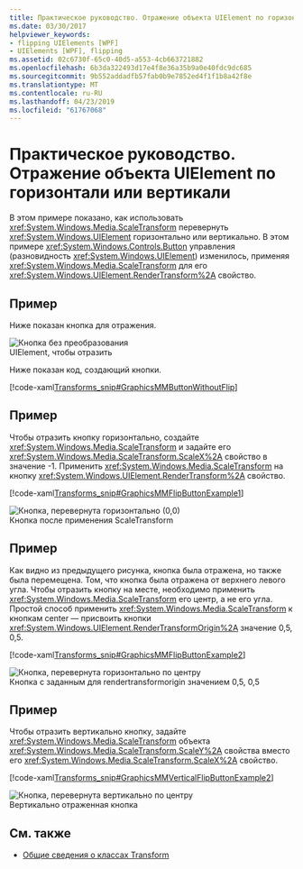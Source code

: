 ```yaml
---
title: Практическое руководство. Отражение объекта UIElement по горизонтали или вертикали
ms.date: 03/30/2017
helpviewer_keywords:
- flipping UIElements [WPF]
- UIElements [WPF], flipping
ms.assetid: 02c6730f-65c0-40d5-a553-4cb663721882
ms.openlocfilehash: 6b3da322493d17e4f8e36a35b9a0e40fdc9dc685
ms.sourcegitcommit: 9b552addadfb57fab0b9e7852ed4f1f1b8a42f8e
ms.translationtype: MT
ms.contentlocale: ru-RU
ms.lasthandoff: 04/23/2019
ms.locfileid: "61767068"
---
```

# <a name="how-to-flip-a-uielement-horizontally-or-vertically"></a>Практическое руководство. Отражение объекта UIElement по горизонтали или вертикали
В этом примере показано, как использовать <xref:System.Windows.Media.ScaleTransform> перевернуть <xref:System.Windows.UIElement> горизонтально или вертикально. В этом примере <xref:System.Windows.Controls.Button> управления (разновидность <xref:System.Windows.UIElement>) изменилось, применяя <xref:System.Windows.Media.ScaleTransform> для его <xref:System.Windows.UIElement.RenderTransform%2A> свойство.  
  
## <a name="example"></a>Пример  
 Ниже показан кнопка для отражения.  
  
 ![Кнопка без преобразования](./media/graphicsmm-buttonflipbeforeflip.gif "graphicsmm_buttonflipbeforeflip")  
UIElement, чтобы отразить  
  
 Ниже показан код, создающий кнопки.  
  
 [!code-xaml[Transforms_snip#GraphicsMMButtonWithoutFlip](~/samples/snippets/csharp/VS_Snippets_Wpf/Transforms_snip/CS/FlipExample.xaml#graphicsmmbuttonwithoutflip)]  
  
## <a name="example"></a>Пример  
 Чтобы отразить кнопку горизонтально, создайте <xref:System.Windows.Media.ScaleTransform> и задайте его <xref:System.Windows.Media.ScaleTransform.ScaleX%2A> свойство в значение -1. Применить <xref:System.Windows.Media.ScaleTransform> на кнопку <xref:System.Windows.UIElement.RenderTransform%2A> свойство.  
  
 [!code-xaml[Transforms_snip#GraphicsMMFlipButtonExample1](~/samples/snippets/csharp/VS_Snippets_Wpf/Transforms_snip/CS/FlipExample.xaml#graphicsmmflipbuttonexample1)]  
  
 ![Кнопка, перевернута горизонтально &#40;0,0&#41;](./media/graphicsmm-buttonfliphorizontalflip-displaced.gif "graphicsmm_buttonfliphorizontalflip_displaced")  
Кнопка после применения ScaleTransform  
  
## <a name="example"></a>Пример  
 Как видно из предыдущего рисунка, кнопка была отражена, но также была перемещена. Том, что кнопка была отражена от верхнего левого угла. Чтобы отразить кнопку на месте, необходимо применить <xref:System.Windows.Media.ScaleTransform> его центр, а не его угла. Простой способ применить <xref:System.Windows.Media.ScaleTransform> к кнопкам center — присвоить кнопки <xref:System.Windows.UIElement.RenderTransformOrigin%2A> значение 0,5, 0,5.  
  
 [!code-xaml[Transforms_snip#GraphicsMMFlipButtonExample2](~/samples/snippets/csharp/VS_Snippets_Wpf/Transforms_snip/CS/FlipExample.xaml#graphicsmmflipbuttonexample2)]  
  
 ![Кнопка, перевернута горизонтально по центру](./media/graphicsmm-buttonfliphorizontalflip-inplace.gif "graphicsmm_buttonfliphorizontalflip_inplace")  
Кнопка с заданным для rendertransformorigin значением 0,5, 0,5  
  
## <a name="example"></a>Пример  
 Чтобы отразить вертикально кнопку, задайте <xref:System.Windows.Media.ScaleTransform> объекта <xref:System.Windows.Media.ScaleTransform.ScaleY%2A> свойства вместо его <xref:System.Windows.Media.ScaleTransform.ScaleX%2A> свойство.  
  
 [!code-xaml[Transforms_snip#GraphicsMMVerticalFlipButtonExample2](~/samples/snippets/csharp/VS_Snippets_Wpf/Transforms_snip/CS/FlipExample.xaml#graphicsmmverticalflipbuttonexample2)]  
  
 ![Кнопка, перевернута вертикально по центру](./media/graphicsmm-buttonflipverticalflip-inplace.gif "graphicsmm_buttonflipverticalflip_inplace")  
Вертикально отраженная кнопка  
  
## <a name="see-also"></a>См. также

- [Общие сведения о классах Transform](../graphics-multimedia/transforms-overview.md)
